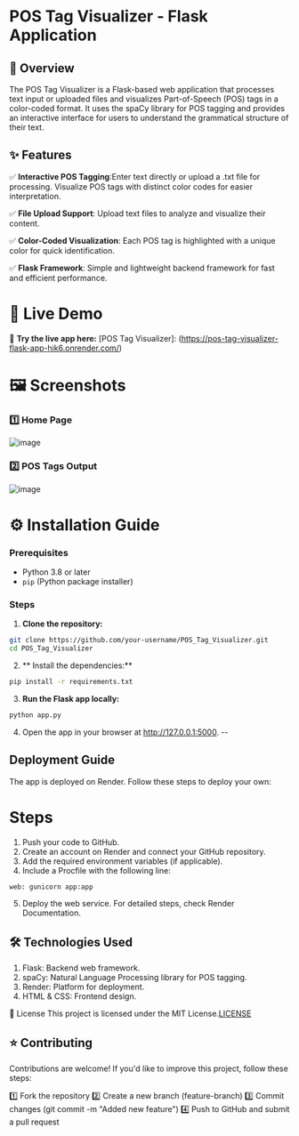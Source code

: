 # POS Tag Visualizer - Flask Application

## 📌 Overview

The POS Tag Visualizer is a Flask-based web application that processes text input or uploaded files and visualizes Part-of-Speech (POS) tags in a color-coded format. It uses the spaCy library for POS tagging and provides an interactive interface for users to understand the grammatical structure of their text.

## ✨ Features

✅  **Interactive POS Tagging**:Enter text directly or upload a .txt file for processing. Visualize POS tags with distinct color codes for easier interpretation.

✅  **File Upload Support**: Upload text files to analyze and visualize their content.

✅ **Color-Coded Visualization**: Each POS tag is highlighted with a unique color for quick identification.

✅ **Flask Framework**: Simple and lightweight backend framework for fast and efficient performance.


# 🚀 Live Demo

🔗 **Try the live app here:**  [POS Tag Visualizer]: (https://pos-tag-visualizer-flask-app-hik6.onrender.com/)

# 🖼 Screenshots

### 1️⃣ Home Page
![image](https://github.com/user-attachments/assets/36d7fc29-b9b0-4fba-af22-df78ecf07ab5)

### 2️⃣ POS Tags Output  
![image](https://github.com/user-attachments/assets/c3eec852-c6e7-43d6-a012-5359c69b6ce4)


# ⚙ Installation Guide

### Prerequisites

- Python 3.8 or later
- `pip` (Python package installer)

### Steps

1. **Clone the repository:**
 ```bash
git clone https://github.com/your-username/POS_Tag_Visualizer.git
cd POS_Tag_Visualizer
```
2. ** Install the dependencies:**
 ```bash
pip install -r requirements.txt
```
3. **Run the Flask app locally:**

 ```bash
python app.py
```

4. Open the app in your browser at http://127.0.0.1:5000.
--
## Deployment Guide

The app is deployed on Render. Follow these steps to deploy your own:

# Steps
1. Push your code to GitHub.
2. Create an account on Render and connect your GitHub repository.
3. Add the required environment variables (if applicable).
4. Include a Procfile with the following line:
```bash 
web: gunicorn app:app
```
5. Deploy the web service.
For detailed steps, check Render Documentation.


## 🛠 Technologies Used

1. Flask: Backend web framework.
2. spaCy: Natural Language Processing library for POS tagging.
3. Render: Platform for deployment.
4. HTML & CSS: Frontend design.


📝 License
This project is licensed under the MIT License.[LICENSE](LICENSE)


## ⭐ Contributing
Contributions are welcome! If you'd like to improve this project, follow these steps:

1️⃣ Fork the repository
2️⃣ Create a new branch (feature-branch)
3️⃣ Commit changes (git commit -m "Added new feature")
4️⃣ Push to GitHub and submit a pull request



